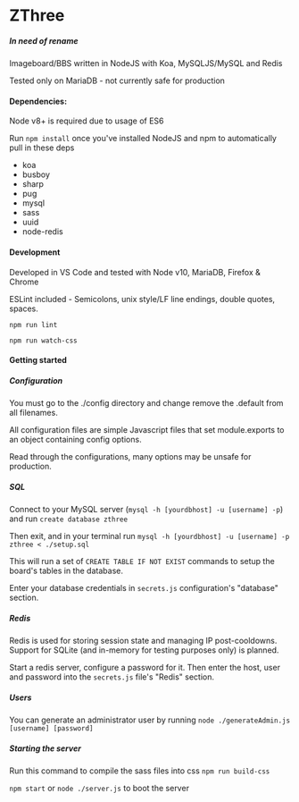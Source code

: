 # ZThree
##### In need of rename

Imageboard/BBS written in NodeJS with Koa, MySQLJS/MySQL and Redis

Tested only on MariaDB - not currently safe for production

#### Dependencies:

Node v8+ is required due to usage of ES6

Run `npm install` once you've installed NodeJS and npm to automatically pull in these deps

* koa
* busboy
* sharp
* pug
* mysql
* sass
* uuid
* node-redis

#### Development

Developed in VS Code and tested with Node v10, MariaDB, Firefox & Chrome

ESLint included - Semicolons, unix style/LF line endings, double quotes, spaces.

`npm run lint` 

`npm run watch-css`

#### Getting started

##### Configuration

You must go to the ./config directory and change remove the .default from all filenames.

All configuration files are simple Javascript files that set module.exports to an object containing config options.

Read through the configurations, many options may be unsafe for production.

##### SQL

Connect to your MySQL server (`mysql -h [yourdbhost] -u [username] -p`) and run `create database zthree`

Then exit, and in your terminal run `mysql -h [yourdbhost] -u [username] -p zthree < ./setup.sql`

This will run a set of `CREATE TABLE IF NOT EXIST` commands to setup the board's tables in the database.

Enter your database credentials in `secrets.js` configuration's "database" section.

##### Redis

Redis is used for storing session state and managing IP post-cooldowns. Support for SQLite (and in-memory for testing purposes only) is planned.

Start a redis server, configure a password for it. Then enter the host, user and password into the `secrets.js` file's "Redis" section.

##### Users

You can generate an administrator user by running `node ./generateAdmin.js [username] [password]`

##### Starting the server

Run this command to compile the sass files into css `npm run build-css`

`npm start` or `node ./server.js` to boot the server